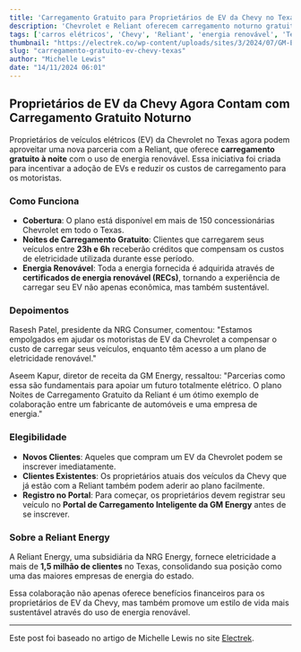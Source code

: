 ```yaml
---
title: 'Carregamento Gratuito para Proprietários de EV da Chevy no Texas'
description: 'Chevrolet e Reliant oferecem carregamento noturno gratuito para veículos elétricos no Texas, promovendo energia renovável e economia.'
tags: ['carros elétricos', 'Chevy', 'Reliant', 'energia renovável', 'Texas']
thumbnail: "https://electrek.co/wp-content/uploads/sites/3/2024/07/GM-EV-Q2-1.jpeg?quality=82&strip=all&w=1400"
slug: "carregamento-gratuito-ev-chevy-texas"
author: "Michelle Lewis"
date: "14/11/2024 06:01"
---
```


## Proprietários de EV da Chevy Agora Contam com Carregamento Gratuito Noturno

Proprietários de veículos elétricos (EV) da Chevrolet no Texas agora podem aproveitar uma nova parceria com a Reliant, que oferece **carregamento gratuito à noite** com o uso de energia renovável. Essa iniciativa foi criada para incentivar a adoção de EVs e reduzir os custos de carregamento para os motoristas.

### Como Funciona
- **Cobertura**: O plano está disponível em mais de 150 concessionárias Chevrolet em todo o Texas.
- **Noites de Carregamento Gratuito**: Clientes que carregarem seus veículos entre **23h e 6h** receberão créditos que compensam os custos de eletricidade utilizada durante esse período.
- **Energia Renovável**: Toda a energia fornecida é adquirida através de **certificados de energia renovável (RECs)**, tornando a experiência de carregar seu EV não apenas econômica, mas também sustentável.

### Depoimentos
Rasesh Patel, presidente da NRG Consumer, comentou: "Estamos empolgados em ajudar os motoristas de EV da Chevrolet a compensar o custo de carregar seus veículos, enquanto têm acesso a um plano de eletricidade renovável."  

Aseem Kapur, diretor de receita da GM Energy, ressaltou: "Parcerias como essa são fundamentais para apoiar um futuro totalmente elétrico. O plano Noites de Carregamento Gratuito da Reliant é um ótimo exemplo de colaboração entre um fabricante de automóveis e uma empresa de energia."

### Elegibilidade
- **Novos Clientes**: Aqueles que compram um EV da Chevrolet podem se inscrever imediatamente.
- **Clientes Existentes**: Os proprietários atuais dos veículos da Chevy que já estão com a Reliant também podem aderir ao plano facilmente.
- **Registro no Portal**: Para começar, os proprietários devem registrar seu veículo no **Portal de Carregamento Inteligente da GM Energy** antes de se inscrever.

### Sobre a Reliant Energy
A Reliant Energy, uma subsidiária da NRG Energy, fornece eletricidade a mais de **1,5 milhão de clientes** no Texas, consolidando sua posição como uma das maiores empresas de energia do estado.

Essa colaboração não apenas oferece benefícios financeiros para os proprietários de EV da Chevy, mas também promove um estilo de vida mais sustentável através do uso de energia renovável.

---
Este post foi baseado no artigo de Michelle Lewis no site [Electrek](https://electrek.co/2024/11/13/chevy-ev-owners-in-texas-now-get-free-overnight-home-charging-with-reliant/).